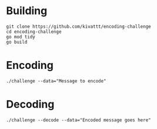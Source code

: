 # Building
```console
git clone https://github.com/kivattt/encoding-challenge
cd encoding-challenge
go mod tidy
go build
```

# Encoding
```console
./challenge --data="Message to encode"
```

# Decoding
```console
./challenge --decode --data="Encoded message goes here"
```
